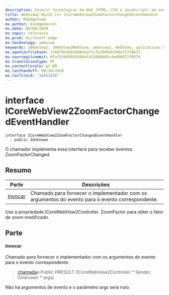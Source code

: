 ```yaml
---
description: Inserir tecnologias da Web (HTML, CSS e JavaScript) em seus aplicativos nativos com o controle WebView2 do Microsoft Edge
title: WebView2 Win32 C++ ICoreWebView2ZoomFactorChangedEventHandler
author: MSEdgeTeam
ms.author: msedgedevrel
ms.date: 09/09/2020
ms.topic: reference
ms.prod: microsoft-edge
ms.technology: webview
keywords: IWebView2, IWebView2WebView, webview2, WebView, aplicativos Win32, Win32, Edge, ICoreWebView2, ICoreWebView2Controller, controle do navegador, HTML Edge, ICoreWebView2ZoomFactorChangedEventHandler
ms.openlocfilehash: 116679e5b4168803af1c7e2909eb590af2378623
ms.sourcegitcommit: 0faf538d5033508af4320b9b89c4ed99872f0574
ms.translationtype: MT
ms.contentlocale: pt-BR
ms.lasthandoff: 09/10/2020
ms.locfileid: "11011535"
---
```

# interface ICoreWebView2ZoomFactorChangedEventHandler 

```
interface ICoreWebView2ZoomFactorChangedEventHandler
  : public IUnknown
```

O chamador implementa essa interface para receber eventos ZoomFactorChanged.

## Resumo

 Parte                        | Descrições
--------------------------------|---------------------------------------------
[Invocar](#invoke) | Chamado para fornecer o implementador com os argumentos do evento para o evento correspondente.

Use a propriedade ICoreWebView2Controller. ZoomFactor para obter o fator de zoom modificado.

## Parte

#### Invocar 

Chamado para fornecer o implementador com os argumentos do evento para o evento correspondente.

> [chamada](#invoke)a Public HRESULT (ICoreWebView2Controller * Sender, IUnknown * args)

Não há argumentos de evento e o parâmetro args será nulo.

